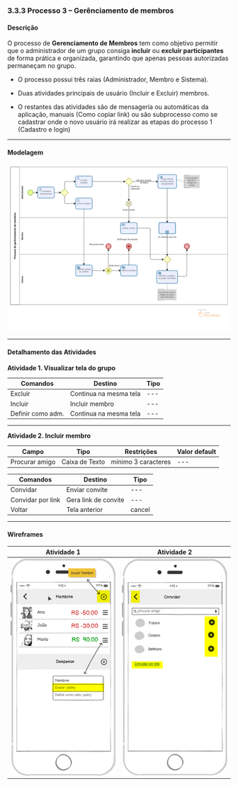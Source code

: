 ### 3.3.3 Processo 3 – Gerênciamento de membros

#### Descrição
O processo de **Gerenciamento de Membros** tem como objetivo permitir que o administrador de um grupo consiga **incluir** ou **excluir participantes** de forma prática e organizada, garantindo que apenas pessoas autorizadas permaneçam no grupo.  

- O processo possui três raias (Administrador, Membro e Sistema).

- Duas atividades principais de usuário (Incluir e Excluir) membros.

- O restantes das atividades são de mensageria ou automáticas da aplicação, manuais (Como copiar link) ou são subprocesso como se cadastrar onde o novo usuário irá realizar as etapas do processo 1 (Cadastro e login)

---

#### Modelagem
![Exemplo de um Modelo BPMN do PROCESSO 3](../images/modelagem-3-gerenciamento-de-membros-r2.png "Modelo BPMN do Processo 3.")

---

#### Detalhamento das Atividades

**Atividade 1. Visualizar tela do grupo**

| **Comandos**     | **Destino**         | **Tipo**                          |
| ---              | ---                 | ---                               |
| Excluir          | Continua na mesma tela| ---                               |
| Incluir          | Incluir membro      | ---                               |
| Definir como adm.| Continua na mesma tela| ---                               |

---
**Atividade 2. Incluir membro**

| **Campo**       | **Tipo**        | **Restrições**              | **Valor default** |
| ---             | ---             | ---                         | ---               |
| Procurar amigo  | Caixa de Texto  | mínimo 3 caracteres         | ---               |

| **Comandos**      | **Destino**               | **Tipo**   |
| ---               | ---                       | ---        |
| Convidar          | Enviar convite            | ---        |
| Convidar por link | Gera link de convite      | ---        |
| Voltar            | Tela anterior             | cancel     |


---


#### Wireframes

| **Atividade 1** |  **Atividade 2** |
| ---             | ---              |
|  <img src="../images/prototipoTelas/gerenciarMembros/atividade_1.png" alt="Visualizar tela do grupo">|<img src="../images/prototipoTelas/gerenciarMembros/atividade_2.png" alt="Incluir membro" >| 



